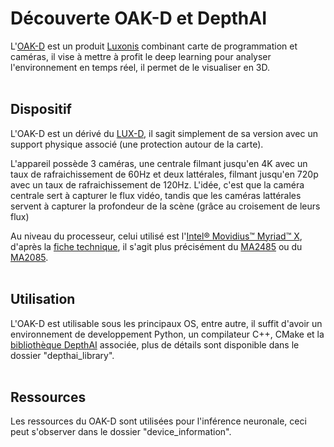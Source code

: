 # Découverte OAK-D et DepthAI

L'[OAK-D](https://docs.luxonis.com/en/latest/pages/products/bw1098obc/) est un produit [Luxonis](https://docs.luxonis.com/en/latest/) combinant carte de programmation et caméras, il vise à mettre à profit le deep learning pour analyser l'environnement en temps réel, il permet de le visualiser en 3D.
<br><br>


## Dispositif

L'OAK-D est un dérivé du [LUX-D](https://drive.google.com/file/d/1g0bQDLNnpVC_1-AGaPmC8BaXtGaNNdTR/view "fiche technique LUX-D"), il sagit simplement de sa version avec un support physique associé (une protection autour de la carte).

L'appareil possède 3 caméras, une centrale filmant jusqu'en 4K avec un taux de rafraichissement de 60Hz et deux lattérales, filmant jusqu'en 720p avec un taux de rafraichissement de 120Hz. L'idée, c'est que la caméra centrale sert à capturer le flux vidéo, tandis que les caméras lattérales servent à capturer la profondeur de la scène (grâce au croisement de leurs flux)

Au niveau du processeur, celui utilisé est l'[Intel® Movidius™ Myriad™ X](https://www.intel.fr/content/www/fr/fr/products/details/processors/movidius-vpu/movidius-myriad-x.html), d'après la [fiche technique](https://drive.google.com/file/d/1z7QiCn6SF3Yx977oH41Kcq68Ay6e9h3_/view "fiche technique modèles de DepthAI"), il s'agit plus précisément du [MA2485](https://ark.intel.com/content/www/us/en/ark/products/125926/intel-movidius-myriad-x-vision-processing-unit-4gb.html) ou du [MA2085](https://ark.intel.com/content/www/us/en/ark/products/204770/intel-movidius-myriad-x-vision-processing-unit-0gb.html).
<br><br>



## Utilisation

L'OAK-D est utilisable sous les principaux OS, entre autre, il suffit d'avoir un environnement de developpement Python, un compilateur C++, CMake et la [bibliothèque DepthAI](https://docs.luxonis.com/projects/api/en/latest/install/) associée, plus de détails sont disponible dans le dossier "depthai_library".
<br><br>


## Ressources

Les ressources du OAK-D sont utilisées pour l'inférence neuronale, ceci peut s'observer dans le dossier "device_information".